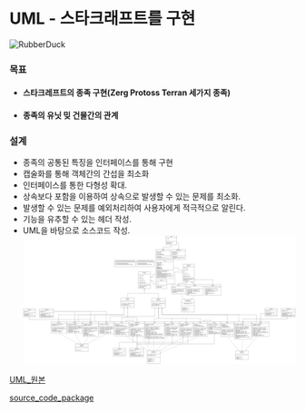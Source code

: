 # UML - 스타크래프트를 구현
<img src="https://postfiles.pstatic.net/MjAyMjA1MzBfMTQ5/MDAxNjUzODM3MjU2MTQ0.73pvZ6nQwr7My2JxBd_Krx07kkzUuPj8z9v3AyRbGJMg.p0hBIDuY_laxrLWqRulj6jwZ9yMNFY8oBTV6Hifdw_8g.PNG.forget980/image.png?type=w580" width="20%" height="20%" title="px(픽셀) 크기 설정" alt="RubberDuck"></img>
### 목표
* #### 스타크레프트의 종족 구현(Zerg Protoss Terran 세가지 종족)
* #### 종족의 유닛 밎 건물간의 관계
### 설계
* 종족의 공통된 특징을 인터페이스를 통해 구현
* 캡술화를 통해 객체간의 간섭을 최소화
* 인터페이스를 통한 다형성 확대.
* 상속보다 포함을 이용하여 상속으로 발생할 수 있는 문제를 최소화.
* 발생할 수 있는 문제를 예외처리하여 사용자에게 적극적으로 알린다.
* 기능을 유추할 수 있는 헤더 작성.
* UML을 바탕으로 소스코드 작성.
![Alt text](/star/star__.drawio.png)

[UML_원본](https://github.com/1000004/PERSONAL-PROJECTS/blob/project/star/star__.drawio.png)

[source_code_package](https://github.com/1000004/PERSONAL-PROJECTS/tree/UML/star/src/kr/ac/star)
